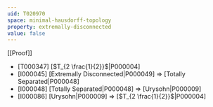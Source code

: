 ```yaml
---
uid: T020970
space: minimal-hausdorff-topology
property: extremally-disconnected
value: false
---
```

[[Proof]]

* [T000347] [$T_{2 \frac{1}{2}}$|P000004]
* [I000045] [Extremally Disconnected|P000049] => [Totally Separated|P000048]
* [I000048] [Totally Separated|P000048] => [Urysohn|P000009]
* [I000086] [Urysohn|P000009] => [$T_{2 \frac{1}{2}}$|P000004]

